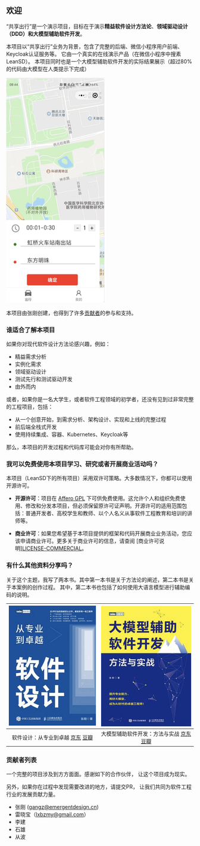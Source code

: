 ## 欢迎

“共享出行”是一个演示项目，目标在于演示**精益软件设计方法论**、**领域驱动设计（DDD）**和**大模型辅助软件开发**。

本项目以“共享出行”业务为背景，包含了完整的后端、微信小程序用户前端、Keycloak认证服务等。
它由一个真实的在线演示产品（在微信小程序中搜素LeanSD）。
本项目同时也是一个大模型辅助软件开发的实际结果展示（超过80%的代码由大模型在人类提示下完成）

![小程序截图](./img/snapshot.png)

本项目由张刚创建，也得到了许多[贡献者](#contributors)的参与和支持。

### 谁适合了解本项目

如果你对现代软件设计方法论感兴趣，例如：

* 精益需求分析
* 实例化需求
* 领域驱动设计
* 测试先行和测试驱动开发
* 由外而内

或者，如果你是一名大学生，或者软件工程领域的初学者，还没有见到过非常完整的工程项目，包括：

* 从一个创意开始，到需求分析、架构设计、实现和上线的完整过程
* 前后端全栈式开发
* 使用持续集成、容器、Kubernetes、Keycloak等

那么，本项目的开发过程和代码库可能会对你有所帮助。

### 我可以免费使用本项目学习、研究或者开展商业活动吗？

本项目（LeanSD下的所有项目）采用双许可策略。大多数情况下，你都可以使用开源许可。

- **开源许可**：项目在 [Affero GPL](https://www.gnu.org/licenses/agpl-3.0.en.html) 下可供免费使用。这允许个人和组织免费使用、修改和分发本项目，但必须保留原许可证声明。开源许可的适用范围包括：普通开发者、高校学生和教师、以个人名义从事软件工程教育和培训的讲师等。

- **商业许可**：如果您希望基于本项目提供的框架和代码开展商业业务活动，您应该申请商业许可。更多关于商业许可的信息，请查阅 [商业许可说明][LICENSE-COMMERCIAL](https://gitee.com/leansd/overall/blob/main/LICENSE-COMMERCIAL.md)。

### 有什么其他资料分享吗？

关于这个主题，我写了两本书。其中第一本书是关于方法论的阐述，第二本书是关于本案例的创作过程。
其中，第二本书也包括了如何使用大语言模型进行辅助编码的说明。

| ![](./img/leansdbook.png)        | ![](./img/llmbook.png)        |
|:----------------------:|:----------------------:|
|         软件设计：从专业到卓越 [京东](https://item.jd.com/13239249.html) [豆瓣](https://book.douban.com/subject/35966115/)       |         大模型辅助软件开发：方法与实战 [京东](https://item.jd.com/14255955.html) [豆瓣](https://book.douban.com/subject/37010014/)       |


### <a id="unique-id">贡献者列表</a>

一个完整的项目涉及到方方面面。感谢如下的合作伙伴，
让这个项目成为现实。

另外，如果你在过程中发现需要改进的地方，请提交PR，
让我们共同为软件工程行业的发展贡献力量。

* 张刚  (gangz@emergentdesign.cn)
* 雷晓宝（lxbzmy@gmail.com）
* 李建 
* 石雄
* 从波
